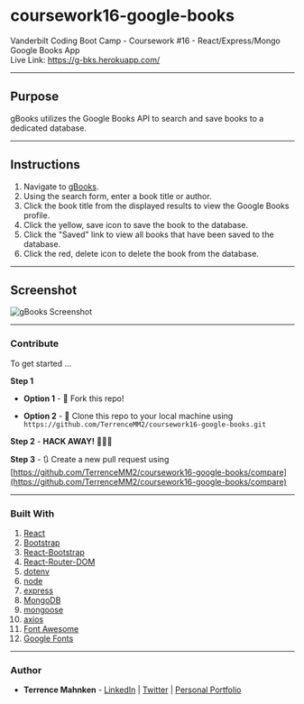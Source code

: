 # coursework16-google-books
Vanderbilt Coding Boot Camp - Coursework #16 - React/Express/Mongo Google Books App  
Live Link: https://g-bks.herokuapp.com/

- - -

## Purpose  
gBooks utilizes the Google Books API to search and save books to a dedicated database.

- - - 

## Instructions  

1. Navigate to [gBooks](https://g-bks.herokuapp.com/).  
2. Using the search form, enter a book title or author.
3. Click the book title from the displayed results to view the Google Books profile.
4. Click the yellow, save icon to save the book to the database.
5. Click the "Saved" link to view all books that have been saved to the database.
6. Click the red, delete icon to delete the book from the database.

- - - 

## Screenshot
![gBooks Screenshot](../media/gbooks-screenshot.png?raw=true)

- - - 

### Contribute  

To get started ...

**Step 1**

- **Option 1** - 🍴 Fork this repo!

- **Option 2** - 👯 Clone this repo to your local machine using `https://github.com/TerrenceMM2/coursework16-google-books.git`

**Step 2** - **HACK AWAY!** 🔨🔨🔨

**Step 3** - 🔃 Create a new pull request using [https://github.com/TerrenceMM2/coursework16-google-books/compare](https://github.com/TerrenceMM2/coursework16-google-books/compare)

- - -

### Built With
1. [React](https://reactjs.org/)
2. [Bootstrap](https://getbootstrap.com/)
3. [React-Bootstrap](https://www.npmjs.com/package/react-bootstrap)
4. [React-Router-DOM](https://www.npmjs.com/package/react-router-dom)
5. [dotenv](https://www.npmjs.com/package/dotenv)
6. [node](https://nodejs.org/en/)
7. [express](https://www.npmjs.com/package/express)
8. [MongoDB](https://www.mongodb.com/)
9. [mongoose](https://mongoosejs.com/)
10. [axios](https://www.npmjs.com/package/axios)
11. [Font Awesome](https://fontawesome.com/)
12. [Google Fonts](https://fonts.google.com/)

- - -

### Author
* **Terrence Mahnken** - [LinkedIn](https://www.linkedin.com/in/terrencemahnken/) | [Twitter](https://twitter.com/TerrenceMahnken) | [Personal Portfolio](https://terrencemm2.github.io/)
